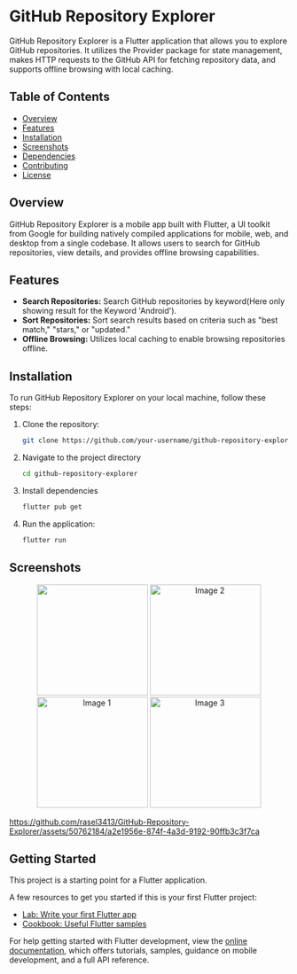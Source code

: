 # GitHub Repository Explorer

GitHub Repository Explorer is a Flutter application that allows you to explore GitHub repositories. It utilizes the Provider package for state management, makes HTTP requests to the GitHub API for fetching repository data, and supports offline browsing with local caching.

## Table of Contents

- [Overview](#overview)
- [Features](#features)
- [Installation](#installation)
- [Screenshots](#screenshots)
- [Dependencies](#dependencies)
- [Contributing](#contributing)
- [License](#license)

## Overview

GitHub Repository Explorer is a mobile app built with Flutter, a UI toolkit from Google for building natively compiled applications for mobile, web, and desktop from a single codebase. It allows users to search for GitHub repositories, view details, and provides offline browsing capabilities.

## Features

- **Search Repositories:** Search GitHub repositories by keyword(Here only showing result for the Keyword 'Android').
- **Sort Repositories:** Sort search results based on criteria such as "best match," "stars," or "updated."
- **Offline Browsing:** Utilizes local caching to enable browsing repositories offline.

## Installation

To run GitHub Repository Explorer on your local machine, follow these steps:

1. Clone the repository:

   ```bash
   git clone https://github.com/your-username/github-repository-explorer.git
2. Navigate to the project directory

   ```bash
   cd github-repository-explorer

3. Install dependencies
   ```bash
   flutter pub get

4. Run the application:
    ```bash
   flutter run


## Screenshots
<p align="center">
    <img src="https://github.com/rasel3413/GitHub-Repository-Explorer/blob/main/Screenshots_Vid/WhatsApp%20Image3.jpeg" width="200">
   <img src="https://github.com/rasel3413/GitHub-Repository-Explorer/blob/main/Screenshots_Vid/WhatsApp%20Image2.jpeg" alt="Image 2" width="200">
  <img src="https://github.com/rasel3413/GitHub-Repository-Explorer/blob/main/Screenshots_Vid/WhatsApp4.jpeg" alt="Image 1" width="200">

  <img src="https://github.com/rasel3413/GitHub-Repository-Explorer/blob/main/Screenshots_Vid/WhatsApp5.jpeg" alt="Image 3" width="200">

</p>


https://github.com/rasel3413/GitHub-Repository-Explorer/assets/50762184/a2e1956e-874f-4a3d-9192-90ffb3c3f7ca


## Getting Started

This project is a starting point for a Flutter application.

A few resources to get you started if this is your first Flutter project:

- [Lab: Write your first Flutter app](https://docs.flutter.dev/get-started/codelab)
- [Cookbook: Useful Flutter samples](https://docs.flutter.dev/cookbook)

For help getting started with Flutter development, view the
[online documentation](https://docs.flutter.dev/), which offers tutorials,
samples, guidance on mobile development, and a full API reference.
